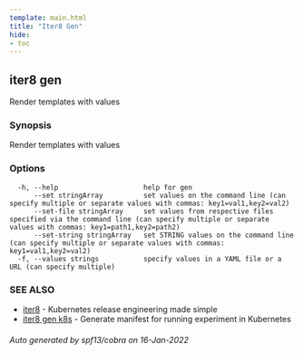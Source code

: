 ```yaml
---
template: main.html
title: "Iter8 Gen"
hide:
- toc
---
```


## iter8 gen

Render templates with values

### Synopsis


Render templates with values

### Options

```
  -h, --help                     help for gen
      --set stringArray          set values on the command line (can specify multiple or separate values with commas: key1=val1,key2=val2)
      --set-file stringArray     set values from respective files specified via the command line (can specify multiple or separate values with commas: key1=path1,key2=path2)
      --set-string stringArray   set STRING values on the command line (can specify multiple or separate values with commas: key1=val1,key2=val2)
  -f, --values strings           specify values in a YAML file or a URL (can specify multiple)
```

### SEE ALSO

* [iter8](iter8.md)	 - Kubernetes release engineering made simple
* [iter8 gen k8s](iter8_gen_k8s.md)	 - Generate manifest for running experiment in Kubernetes

###### Auto generated by spf13/cobra on 16-Jan-2022
